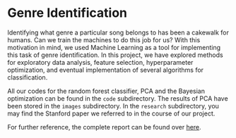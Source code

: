# Genre Identification


Identifying what genre a particular song belongs to has been a cakewalk for humans. Can we train the machines to do this job for us? With this motivation in mind, we used Machine Learning as a tool for implementing this task of genre identification. In this project, we have explored methods for exploratory data analysis, feature selection, hyperparameter optimization, and eventual implementation of several algorithms for classification.

All our codes for the random forest classifier, PCA and the Bayesian optimization can be found in the `code` subdirectory. The results of PCA have been stored in the `images` subdirectory. In the `research` subdirectory, you may find the Stanford paper we referred to in the course of our project.

For further reference, the complete report can be found over [here][1].

[1]: https://arunabh98.github.io/reports/genre_identification.pdf
